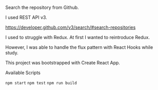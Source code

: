 Search the repository from Github.

I used REST API v3.

https://developer.github.com/v3/search/#search-repositories

I used to struggle with Redux. At first I wanted to reintroduce Redux.

However, I was able to handle the flux pattern with React Hooks while study.

This project was bootstrapped with Create React App.

Available Scripts

```npm start```
```npm test```
```npm run build```
